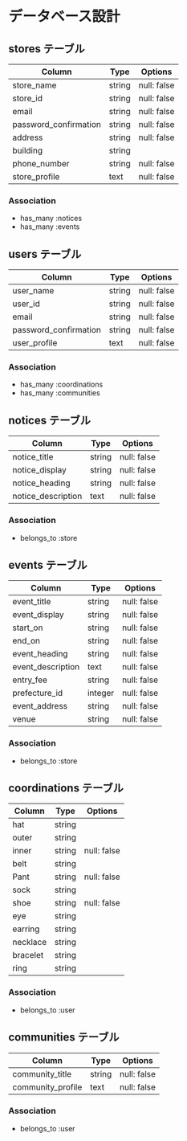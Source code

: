 # データベース設計

## stores テーブル
| Column                | Type   | Options     |
| --------------------- | ------ | ----------- |
| store_name            | string | null: false | <!-- 店舗名 -->
| store_id              | string | null: false | <!-- 店舗id -->
| email                 | string | null: false | <!-- メールアドレス -->
| password_confirmation | string | null: false | <!-- パスワード -->
| address               | string | null: false | <!-- 住所 -->
| building              | string |             | <!-- 建物名 -->
| phone_number          | string | null: false | <!-- 電話番号 -->
| store_profile         | text   | null: false | <!-- 店舗プロフィール -->

### Association
- has_many :notices
- has_many :events


## users テーブル
| Column                | Type   | Options     |
| --------------------- | ------ | ----------- |
| user_name             | string | null: false | <!-- ユーザー名 -->
| user_id               | string | null: false | <!-- ユーザーid -->
| email                 | string | null: false | <!-- メールアドレス -->
| password_confirmation | string | null: false | <!-- パスワード -->
| user_profile          | text   | null: false | <!-- ユーザープロフィール -->

### Association
- has_many :coordinations
- has_many :communities


## notices テーブル
| Column             | Type   | Options     |
| ------------------ | ------ | ----------- |
| notice_title       | string | null: false | <!-- お知らせ名 -->
| notice_display     | string | null: false | <!-- 表示/非表示 -->
| notice_heading     | string | null: false | <!-- お知らせ見出し -->
| notice_description | text   | null: false | <!-- お知らせ詳細 -->

### Association
- belongs_to :store


## events テーブル
| Column            | Type    | Options     |
| ----------------- | ------- | ------------|
| event_title       | string  | null: false | <!-- イベント名 -->
| event_display     | string  | null: false | <!-- 表示/非表示 -->
| start_on          | string  | null: false | <!-- イベント開催日 -->
| end_on            | string  | null: false | <!-- イベント終了日 -->
| event_heading     | string  | null: false | <!-- イベント見出し -->
| event_description | text    | null: false | <!-- イベント詳細 -->
| entry_fee         | string  | null: false | <!-- 入場料 -->
| prefecture_id     | integer | null: false | <!-- 都道府県 -->
| event_address     | string  | null: false | <!-- イベント住所 -->
| venue             | string  | null: false | <!-- イベント会場 -->

### Association
- belongs_to :store


## coordinations テーブル
| Column   | Type   | Options     |
| -------- | ------ | ----------- |
| hat      | string |             | <!-- 帽子 -->
| outer    | string |             | <!-- アウター -->
| inner    | string | null: false | <!-- インナー -->
| belt     | string |             | <!-- ベルト -->
| Pant     | string | null: false | <!-- パンツ -->
| sock     | string |             | <!-- 靴下 -->
| shoe     | string | null: false | <!-- 靴 -->
| eye      | string |             | <!-- 眼鏡/サングラス -->
| earring  | string |             | <!-- ピアス/イヤリング -->
| necklace | string |             | <!-- ネックレス -->
| bracelet | string |             | <!-- ブレスレット -->
| ring     | string |             | <!-- 指輪 -->

### Association
- belongs_to :user


## communities テーブル
| Column            | Type   | Options     |
| ----------------- | ------ | ----------- |
| community_title   | string | null: false | <!-- コミュニティ名 -->
| community_profile | text   | null: false | <!-- コミュニティプロフィール -->

### Association
- belongs_to :user